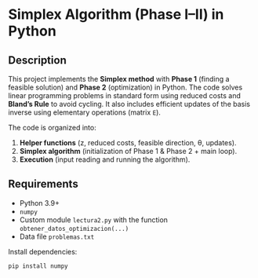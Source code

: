 # Simplex Algorithm (Phase I–II) in Python

## Description
This project implements the **Simplex method** with **Phase 1** (finding a feasible solution) and **Phase 2** (optimization) in Python. The code solves linear programming problems in standard form using reduced costs and **Bland’s Rule** to avoid cycling. It also includes efficient updates of the basis inverse using elementary operations (matrix `E`).

The code is organized into:
1) **Helper functions** (z, reduced costs, feasible direction, θ, updates).
2) **Simplex algorithm** (initialization of Phase 1 & Phase 2 + main loop).
3) **Execution** (input reading and running the algorithm).

## Requirements
- Python 3.9+  
- `numpy`
- Custom module `lectura2.py` with the function `obtener_datos_optimizacion(...)`
- Data file `problemas.txt`

Install dependencies:
```bash
pip install numpy
